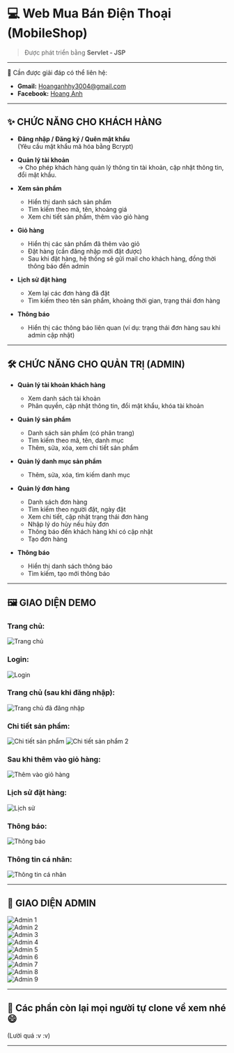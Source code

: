 # 💻 Web Mua Bán Điện Thoại (MobileShop)

> Được phát triển bằng **Servlet - JSP**

---

📧 Cần được giải đáp có thể liên hệ:

- **Gmail:** Hoanganhhy3004@gmail.com  
- **Facebook:** [Hoang Anh](https://www.facebook.com/hoang.anh.373679)

---

## ✨ CHỨC NĂNG CHO KHÁCH HÀNG

- **Đăng nhập / Đăng ký / Quên mật khẩu**  
  (Yêu cầu mật khẩu mã hóa bằng Bcrypt)

- **Quản lý tài khoản**  
  → Cho phép khách hàng quản lý thông tin tài khoản, cập nhật thông tin, đổi mật khẩu.

- **Xem sản phẩm**  
  + Hiển thị danh sách sản phẩm  
  + Tìm kiếm theo mã, tên, khoảng giá  
  + Xem chi tiết sản phẩm, thêm vào giỏ hàng

- **Giỏ hàng**  
  + Hiển thị các sản phẩm đã thêm vào giỏ  
  + Đặt hàng (cần đăng nhập mới đặt được)  
  + Sau khi đặt hàng, hệ thống sẽ gửi mail cho khách hàng, đồng thời thông báo đến admin

- **Lịch sử đặt hàng**  
  + Xem lại các đơn hàng đã đặt  
  + Tìm kiếm theo tên sản phẩm, khoảng thời gian, trạng thái đơn hàng

- **Thông báo**  
  + Hiển thị các thông báo liên quan (ví dụ: trạng thái đơn hàng sau khi admin cập nhật)

---

## 🛠️ CHỨC NĂNG CHO QUẢN TRỊ (ADMIN)

- **Quản lý tài khoản khách hàng**  
  + Xem danh sách tài khoản  
  + Phân quyền, cập nhật thông tin, đổi mật khẩu, khóa tài khoản

- **Quản lý sản phẩm**  
  + Danh sách sản phẩm (có phân trang)  
  + Tìm kiếm theo mã, tên, danh mục  
  + Thêm, sửa, xóa, xem chi tiết sản phẩm

- **Quản lý danh mục sản phẩm**  
  + Thêm, sửa, xóa, tìm kiếm danh mục

- **Quản lý đơn hàng**  
  + Danh sách đơn hàng  
  + Tìm kiếm theo người đặt, ngày đặt  
  + Xem chi tiết, cập nhật trạng thái đơn hàng  
  + Nhập lý do hủy nếu hủy đơn  
  + Thông báo đến khách hàng khi có cập nhật  
  + Tạo đơn hàng

- **Thông báo**  
  + Hiển thị danh sách thông báo  
  + Tìm kiếm, tạo mới thông báo

---

## 🖼️ GIAO DIỆN DEMO

### Trang chủ:
![Trang chủ](https://github.com/user-attachments/assets/79a3e5ff-b6a3-4051-8cdd-9dbbb0fce7a7)

### Login:
![Login](https://github.com/user-attachments/assets/d8f44a66-d41a-4568-8207-7f2a6733a108)

### Trang chủ (sau khi đăng nhập):
![Trang chủ đã đăng nhập](https://github.com/user-attachments/assets/3e84a113-892f-44ce-adef-8b88d0486d25)

### Chi tiết sản phẩm:
![Chi tiết sản phẩm](https://github.com/user-attachments/assets/c5b95b0f-38c4-4cc3-9135-ec14474835f9)
![Chi tiết sản phẩm 2](https://github.com/user-attachments/assets/941eb002-b39a-4a4a-ad5d-e8d952756500)

### Sau khi thêm vào giỏ hàng:
![Thêm vào giỏ hàng](https://github.com/user-attachments/assets/894cded5-da0d-4426-b0d3-ffc980d50f09)

### Lịch sử đặt hàng:
![Lịch sử](https://github.com/user-attachments/assets/04a90cf4-57bd-4a22-9855-cd65c41c2015)

### Thông báo:
![Thông báo](https://github.com/user-attachments/assets/d9e58db8-cabc-46b8-87b8-8dfcf7f8b9d7)

### Thông tin cá nhân:
![Thông tin cá nhân](https://github.com/user-attachments/assets/2619c01b-1a2e-4709-b046-c2c0b310cbca)

---

## 👑 GIAO DIỆN ADMIN

![Admin 1](https://github.com/user-attachments/assets/76cd6421-73b7-4232-8de9-08d0e561a3e2)  
![Admin 2](https://github.com/user-attachments/assets/9f21dd5b-82cf-40b1-bfa5-f2dd86ba75ee)  
![Admin 3](https://github.com/user-attachments/assets/155f5400-74b1-4c8d-9193-820423106024)  
![Admin 4](https://github.com/user-attachments/assets/1791b529-0480-4dbc-8e5d-4b293d4e7870)  
![Admin 5](https://github.com/user-attachments/assets/424f42ad-76bc-417d-afd6-1c93a2691a6d)  
![Admin 6](https://github.com/user-attachments/assets/914c6487-c494-4fcc-8d17-cd54835f214b)  
![Admin 7](https://github.com/user-attachments/assets/c863e46e-490e-40cf-9b45-198457ac2545)  
![Admin 8](https://github.com/user-attachments/assets/ca735d4e-25ed-489c-a6c6-632d5e8a294b)  
![Admin 9](https://github.com/user-attachments/assets/ca779951-177c-4b6e-a70e-0d51f31067df)

---

## 🤝 Các phần còn lại mọi người tự clone về xem nhé 😄  
(Lười quá :v :v)

---

